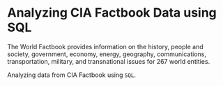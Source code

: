 # Analyzing CIA Factbook Data using SQL

The World Factbook provides information on the history, people and society, government, economy, energy, geography, communications, transportation, military, and transnational issues for 267 world entities.

Analyzing data from CIA Factbook using `SQL`.
